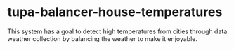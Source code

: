 tupa-balancer-house-temperatures
================================

This system has a goal  to detect high temperatures from cities through data weather collection by balancing the weather to make it enjoyable.